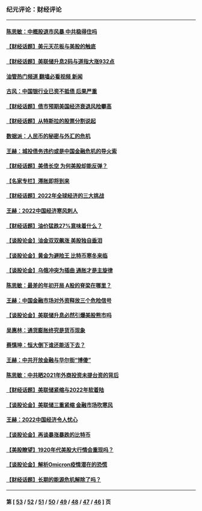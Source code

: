 ### 纪元评论：财经评论
---
#### [陈思敏：中概股退市风暴 中共稳得住吗](../../pages/nsc1026/n13738978.md?05280330) 
#### [【财经话题】美元天花板与美股的触底](../../pages/nsc1026/n13736495.md?05280330) 
#### [【财经话题】美联储升息2码与道指大涨932点](../../pages/nsc1026/n13727377.md?05280330) 
#### [油管热门频道 翻墙必看视频 新闻](ok?05280330)
#### [古风：中国银行业已资不抵债 后果严重](../../pages/nsc1026/n13726111.md?05280330) 
#### [【财经话题】债市预期美国经济衰退风险攀高](../../pages/nsc1026/n13698043.md?05280330) 
#### [【财经话题】从特斯拉的股票分割说起](../../pages/nsc1026/n13679733.md?05280330) 
#### [数据派：人民币的秘密与外汇的危机](../../pages/nsc1026/n13667092.md?05280330) 
#### [王赫：城投债务违约或是中国金融危机的导火索](../../pages/nsc1026/n13665322.md?05280330) 
#### [【财经话题】美债长空 为何美股却能反弹？](../../pages/nsc1026/n13665895.md?05280330) 
#### [【名家专栏】滞胀即将到来](../../pages/nsc1026/n13658171.md?05280330) 
#### [【财经话题】2022年全球经济的三大挑战](../../pages/nsc1026/n13654423.md?05280330) 
#### [王赫：2022中国经济寒风刺人](../../pages/nsc1026/n13651403.md?05280330) 
#### [【财经话题】油价猛跌27%意味着什么？](../../pages/nsc1026/n13648767.md?05280330) 
#### [【谈股论金】油金双双飙涨 美股独自垂泪](../../pages/nsc1026/n13631742.md?05280330) 
#### [【谈股论金】黄金为避险王 比特币寒冬来临](../../pages/nsc1026/n13600406.md?05280330) 
#### [【谈股论金】乌俄冲突为插曲 通胀才是主旋律](../../pages/nsc1026/n13576797.md?05280330) 
#### [陈思敏：最差的年初开局 A股的脊梁在哪里？](../../pages/nsc1026/n13558359.md?05280330) 
#### [王赫：中国金融市场对外资释放三个危险信号](../../pages/nsc1026/n13546389.md?05280330) 
#### [【谈股论金】美联储升息必然引爆美股熊市吗](../../pages/nsc1026/n13519194.md?05280330) 
#### [吴惠林：通货膨胀终究是货币现象](../../pages/nsc1026/n13512979.md?05280330) 
#### [蔡慎坤：恒大倒下谁还能活下去？](../../pages/nsc1026/n13501831.md?05280330) 
#### [王赫：中共开放金融与华尔街“博傻”](../../pages/nsc1026/n13501138.md?05280330) 
#### [陈思敏：中共晒2021年外商投资未提台资的背后](../../pages/nsc1026/n13501057.md?05280330) 
#### [【财经话题】美联储紧缩与2022年软着陆](../../pages/nsc1026/n13498354.md?05280330) 
#### [【谈股论金】美联储三重紧缩 金融市场吹寒风](../../pages/nsc1026/n13487202.md?05280330) 
#### [王赫：2022中国经济令人忧心](../../pages/nsc1026/n13480433.md?05280330) 
#### [【谈股论金】再谈暴涨暴跌的比特币](../../pages/nsc1026/n13428036.md?05280330) 
#### [【美股瞭望】1920年代美股大行情会重现吗？](../../pages/nsc1026/n13425425.md?05280330) 
#### [【谈股论金】解析Omicron疫情潜在的恐慌](../../pages/nsc1026/n13403704.md?05280330) 
#### [【财经话题】长期的能源危机解除了吗？](../../pages/nsc1026/n13378041.md?05280330) 

---
#### 第 [ [53](./53.md?05280330) / [52](./52.md?05280330) / [51](./51.md?05280330) / [50](./50.md?05280330) / [49](./49.md?05280330) / [48](./48.md?05280330) / [47](./47.md?05280330) / [46](./46.md?05280330) ] 页
